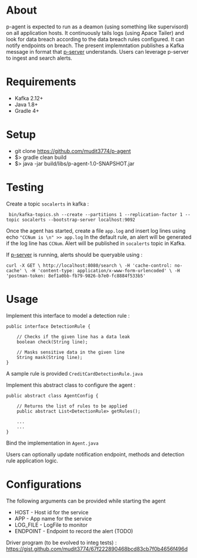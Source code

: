 About 
=====

p-agent is expected to run as a deamon (using something like supervisord) on all application hosts. 
It continuously tails logs (using Apace Tailer) and look for data breach according to the 
data breach rules configured. It can notify endpoints on breach. The present implemntation 
publishes a Kafka message in format that [p-server](https://github.com/mudit3774/p-server) understands.
Users can leverage p-server to ingest and search alerts.

Requirements 
============

* Kafka 2.12+
* Java 1.8+
* Gradle 4+

Setup
===== 

* git clone https://github.com/mudit3774/p-agent
* $> gradle clean build
* $> java -jar build/libs/p-agent-1.0-SNAPSHOT.jar 

Testing
=======

Create a topic `socalerts` in kafka :

` bin/kafka-topics.sh --create --partitions 1 --replication-factor 1 --topic socalerts --bootstrap-server localhost:9092`

Once the agent has started, create a file `app.log` and insert log lines using echo `"CCNum is \n" >> app.log`
In the default rule, an alert will be generated if the log line has `CCNum`. Alert will be 
published in `socalerts` topic in Kafka.

If [p-server](https://github.com/mudit3774/p-server) is running, alerts should be 
queryable using : 

`
curl -X GET \
http://localhost:8080/search \
-H 'cache-control: no-cache' \
-H 'content-type: application/x-www-form-urlencoded' \
-H 'postman-token: 8ef1a0bb-fb79-9826-b7e0-fc8884f533b5'
`

Usage
=====

Implement this interface to model a detection rule :


    public interface DetectionRule {
    
        // Checks if the given line has a data leak
        boolean check(String line);

        // Masks sensitive data in the given line
        String mask(String line);
    }

A sample rule is provided `CreditCardDetectionRule.java`

Implement this abstract class to configure the agent :

    
    public abstract class AgentConfig {

        // Returns the list of rules to be applied 
        public abstract List<DetectionRule> getRules();

        ...
        ...
    }

Bind the implementation in `Agent.java`

Users can optionally update notification endpoint, methods and detection rule application logic.

Configurations
==============

The following arguments can be provided while starting the agent

* HOST - Host id for the service
* APP - App name for the service
* LOG_FILE - LogFile to monitor
* ENDPOINT - Endpoint to record the alert (TODO)

Driver program (to be evolved to integ tests) : https://gist.github.com/mudit3774/67f222890468bcd83cb7f0b4656f496d
